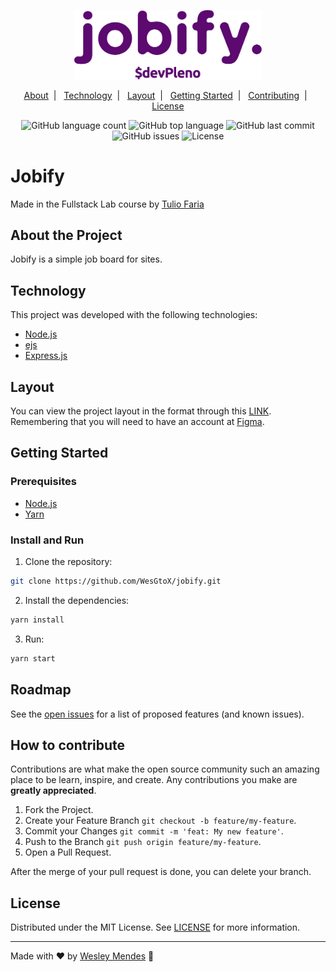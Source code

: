<p align="center">
   <a href="https://github.com/WesGtoX/jobify">
     <img src="public/images/logo2.png" alt="Jobify" title="Jobify" width="300px">
   </a>
</p>

<p align="center">
  <a href="#about-the-project">About</a>&nbsp;&nbsp;|&nbsp;&nbsp;
  <a href="#technology">Technology</a>&nbsp;&nbsp;|&nbsp;&nbsp;
  <a href="#layout">Layout</a>&nbsp;&nbsp;|&nbsp;&nbsp;
  <a href="#getting-started">Getting Started</a>&nbsp;&nbsp;|&nbsp;&nbsp;
  <a href="#how-to-contribute">Contributing</a>&nbsp;&nbsp;|&nbsp;&nbsp;
  <a href="#license">License</a>
</p>

<p align="center">
  <img alt="GitHub language count" src="https://img.shields.io/github/languages/count/wesgtox/jobify?style=plastic" />
  <img alt="GitHub top language" src="https://img.shields.io/github/languages/top/wesgtox/jobify?style=plastic" />
  <img alt="GitHub last commit" src="https://img.shields.io/github/last-commit/wesgtox/jobify?style=plastic" />
  <img alt="GitHub issues" src="https://img.shields.io/github/issues/wesgtox/jobify?style=plastic" />
  <img alt="License" src="https://img.shields.io/github/license/wesgtox/jobify?style=plastic" />
</p>


# Jobify

Made in the Fullstack Lab course by [Tulio Faria](https://github.com/tuliofaria)


## About the Project

Jobify is a simple job board for sites.


## Technology 

This project was developed with the following technologies:

- [Node.js](https://nodejs.org/en/)  
- [ejs](https://ejs.co/)  
- [Express.js](https://expressjs.com/)  


## Layout

You can view the project layout in the format through this [LINK](https://www.figma.com/file/qNnokhGv8r973CbSrbjw4b/Jobify-Fullstack-Lab?node-id=0%3A1).  
Remembering that you will need to have an account at [Figma](http://figma.com/).  


## Getting Started

### Prerequisites

- [Node.js](https://nodejs.org/en/download/)
- [Yarn](https://classic.yarnpkg.com/en/docs/install/)

### Install and Run

1. Clone the repository:
```bash
git clone https://github.com/WesGtoX/jobify.git
```
2. Install the dependencies:
```bash
yarn install
```
3. Run:
```bash
yarn start
```


## Roadmap

See the [open issues](https://github.com/WesGtoX/PROJECT_NAME/issues) for a list of proposed features (and known issues).


## How to contribute

Contributions are what make the open source community such an amazing place to be learn, inspire, and create. Any contributions you make are **greatly appreciated**.

1. Fork the Project.
2. Create your Feature Branch `git checkout -b feature/my-feature`.  
3. Commit your Changes `git commit -m 'feat: My new feature'`.  
4. Push to the Branch `git push origin feature/my-feature`.  
5. Open a Pull Request.  

After the merge of your pull request is done, you can delete your branch.  


## License

Distributed under the MIT License. See [LICENSE](LICENSE.md) for more information.

---

Made with ♥ by [Wesley Mendes](https://wesleymends.com.br/) :wave:
